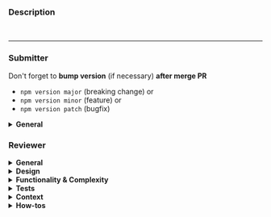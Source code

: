 ### Description





<br />

---

### Submitter

Don't forget to **bump version** (if necessary) **after merge PR** 
 * `npm version major` (breaking change) or
 * `npm version minor` (feature) or
 * `npm version patch` (bugfix)

<details>
  <summary><strong>General</strong></summary>

- The PR addresses a **single thing** (at most ~300 LOC)
- The PR includes relevant integration, e2e or unit **tests** (unless dealing with emergency)
- The system **will continue to work** well for its users and for the developers after the PR is merged
- Related **documentation** was updated
- The PR contains some contextual description of the submitted feature (screenshot or video for UI changes)

</details>



### Reviewer

<details>
  <summary><strong>General</strong></summary>
  
  _Instead of seeking perfection, seek continuous improvement._ A PR that,
as a whole, improves the maintainability, readability, and understandability
of the system shouldn’t be delayed for days or weeks because it isn’t “perfect.”

  
  - The intention of the PR **is understood** (via description, UI screenshot or video, etc)
  - The code behaves as the author likely intended and the way the code behaves is good for its users.
  - The PR addresses a **single thing** (at most ~300 LOC)
  - The PR includes related integration, e2e or unit **tests** (unless dealing with emergency)
  - The PR **doesn't introduce a breaking change**. The system will continue to work well for its users and for the developers after the PR is merged
  - The PR is in a state where it definitely **improves the overall code health** of the system being worked on, _even if the PR isn’t perfect_
  - Related **documentation** was updated (incl. deprecation notice, etc)
</details>


<details>
  <summary><strong>Design</strong></summary>
  
  - Is now **a good time** to add this functionality?
  - Does it integrate well with the rest of your system?
  - Does this change belong in your codebase, or in a library?
  - Did the developer pick **good names** for everything?
  - Are the comments clear and useful, and mostly explain _why_ instead of what?
  - Does the changed code need refactoring? _(e.g. added few lines to function, but now it needs be broken up into smaller functions)_
</details>


<details>
  <summary><strong>Functionality & Complexity</strong></summary>
  
  - Is the code **too complex**? _(e.g. can’t be understood quickly by code readers; developers are likely to introduce bugs when they try to call or modify this code)_
  - Is the code over-engineered? Is there added **functionality that isn’t presently needed** by the system?
  - Are potential race conditions and deadlocks handled well?
</details>


<details>
  <summary><strong>Tests</strong></summary>
  
  _Tests are also code that has to be maintained._
Don’t accept complexity in tests just because they aren’t part of app in production.


  - Will the tests **actually fail** when the code is broken?
  - If the code changes beneath them, will they start producing **false positives**?
  - Does each test make simple and useful assertions?
  - Are the tests separated appropriately between different test methods?

</details>

<details>
  <summary><strong>Context</strong></summary>
  
  - Is this PR improving the code health of the system? Or is it making the whole system more complex, less tested, etc.? 

</details>

<details>
  <summary><strong>How-tos</strong></summary>
  
  - Comments that signify unimportant notes are prefixed with `Nit:` (short for _nitpicking_) or similar.
- Don't forget to offer encouragement and appreciation for good practices. It’s sometimes even more valuable, in terms of mentoring, to tell a developer what they did right than to tell them what they did wrong.


  - Be kind.
  - Explain your reasoning.
  - Balance giving explicit directions with just pointing out problems and letting the developer decide.
  - Encourage the submitter to simplify code or add code comments instead of just explaining the complexity to you.

</details>